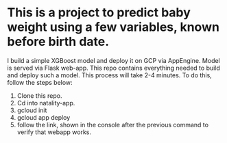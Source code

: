 # This is a project to predict baby weight using a few variables, known before birth date.

I build a simple XGBoost model and deploy it on GCP via AppEngine. Model is served via Flask web-app. This repo contains everything needed to build and deploy such a model. This process will take 2-4 minutes. To do this, follow the steps below:

1. Clone this repo.
2. Cd into natality-app.
3. gcloud init
4. gcloud app deploy
5. follow the link, shown in the console after the previous command to verify that webapp works.



